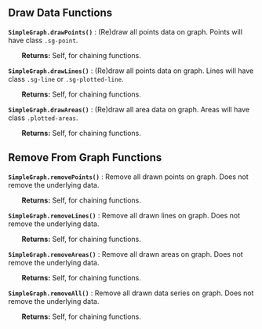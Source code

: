 <a name="api-sg-functions-draw-data"></a>
## Draw Data Functions ##

<a name="api-sg-drawPoints"></a>
**`SimpleGraph.drawPoints()`** : (Re)draw all points data on graph. Points will have class `.sg-point`.

&nbsp; &nbsp; &nbsp; &nbsp;**Returns:** Self, for chaining functions.

<a name="api-sg-drawLines"></a>
**`SimpleGraph.drawLines()`** : (Re)draw all points data on graph. Lines will have class `.sg-line` or `.sg-plotted-line`.

&nbsp; &nbsp; &nbsp; &nbsp;**Returns:** Self, for chaining functions.

<a name="api-sg-drawAreas"></a>
**`SimpleGraph.drawAreas()`** : (Re)draw all area data on graph. Areas will have class `.plotted-areas`.

&nbsp; &nbsp; &nbsp; &nbsp;**Returns:** Self, for chaining functions.


<a name="api-sg-functions-remove-graph"></a>
## Remove From Graph Functions ##

<a name="api-sg-removePoints"></a>
**`SimpleGraph.removePoints()`** : Remove all drawn points on graph. Does not remove the underlying data.

&nbsp; &nbsp; &nbsp; &nbsp;**Returns:** Self, for chaining functions.

<a name="api-sg-removeLines"></a>
**`SimpleGraph.removeLines()`** : Remove all drawn lines on graph. Does not remove the underlying data.

&nbsp; &nbsp; &nbsp; &nbsp;**Returns:** Self, for chaining functions.

<a name="api-sg-removeAreas"></a>
**`SimpleGraph.removeAreas()`** : Remove all drawn areas on graph. Does not remove the underlying data.

&nbsp; &nbsp; &nbsp; &nbsp;**Returns:** Self, for chaining functions.

<a name="api-sg-removeAll"></a>
**`SimpleGraph.removeAll()`** : Remove all drawn data series on graph. Does not remove the underlying data.

&nbsp; &nbsp; &nbsp; &nbsp;**Returns:** Self, for chaining functions.